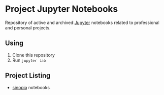 # Project Jupyter Notebooks
Repository of active and archived [Jupyter][IPYNB] notebooks related to 
professional and personal projects.

## Using
1.  Clone this repository
1.  Run `jupyter lab`

## Project Listing
* [sinopia]() notebooks


[IPYNB]: https://jupyterlab.readthedocs.io/en/stable/


